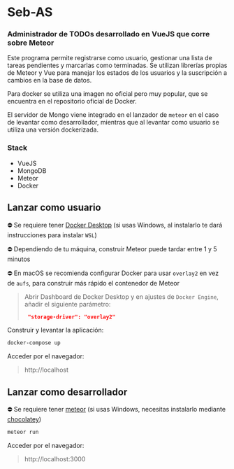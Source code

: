 # Seb-AS
### Administrador de TODOs desarrollado en VueJS que corre sobre Meteor

Este programa permite registrarse como usuario, gestionar una lista de tareas pendientes y marcarlas como terminadas. Se utilizan librerías propias de Meteor y Vue para manejar los estados de los usuarios y la suscripción a cambios en la base de datos.

Para docker se utiliza una imagen no oficial pero muy popular, que se encuentra en el repositorio oficial de Docker.

El servidor de Mongo viene integrado en el lanzador de `meteor` en el caso de levantar como desarrollador, mientras que al levantar como usuario se utiliza una versión dockerizada.

### Stack
* VueJS
* MongoDB
* Meteor
* Docker

## Lanzar como usuario
⛔ Se requiere tener [Docker Desktop](https://www.docker.com/products/docker-desktop) (si usas Windows, al instalarlo te dará instrucciones para instalar `WSL`)

⛔ Dependiendo de tu máquina, construir Meteor puede tardar entre 1 y 5 minutos

⛔ En macOS se recomienda configurar Docker para usar `overlay2` en vez de `aufs`, para construir más rápido el contenedor de Meteor
> Abrir Dashboard de Docker Desktop y en ajustes de `Docker Engine`, añadir el siguiente parámetro:
> ```json
>  "storage-driver": "overlay2"
>```

Construir y levantar la aplicación:
```sh
docker-compose up
```
Acceder por el navegador:
> http://localhost
## Lanzar como desarrollador
⛔ Se requiere tener [meteor](https://www.meteor.com/install) (si usas Windows, necesitas instalarlo mediante [chocolatey](https://chocolatey.org))
```sh
meteor run
```
Acceder por el navegador:
> http://localhost:3000

